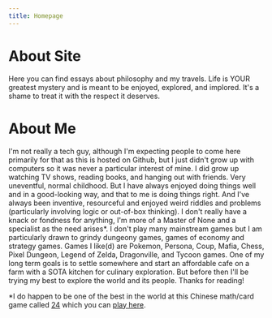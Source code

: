 ```yaml
---
title: Homepage
---
```


# About Site #
Here you can find essays about philosophy and my travels. Life is YOUR greatest mystery and is meant to be enjoyed, explored, and implored. It's a shame to treat it with the respect it deserves.

# About Me #
I'm not really a tech guy, although I'm expecting people to come here primarily for that as this is hosted on Github, but I just didn't grow up with computers so it was never a particular interest of mine. I did grow up watching TV shows, reading books, and hanging out with friends. Very uneventful, normal childhood. But I have always enjoyed doing things well and in a good-looking way, and that to me is doing things right. And I've always been inventive, resourceful and enjoyed weird riddles and problems (particularly involving logic or out-of-box thinking). I don't really have a knack or fondness for anything, I'm more of a Master of None and a specialist as the need arises*. I don't play many mainstream games but I am particularly drawn to grindy dungeony games, games of economy and strategy games. Games I like(d) are Pokemon, Persona, Coup, Mafia, Chess, Pixel Dungeon, Legend of Zelda, Dragonville, and Tycoon games. One of my long term goals is to settle somewhere and start an affordable cafe on a farm with a SOTA kitchen for culinary exploration. But before then I'll be trying my best to explore the world and its people. Thanks for reading!



*I do happen to be one of the best in the world at this Chinese math/card game called [24](https://en.wikipedia.org/wiki/24_(puzzle)) which you can [play here](https://www.4nums.com/). 
